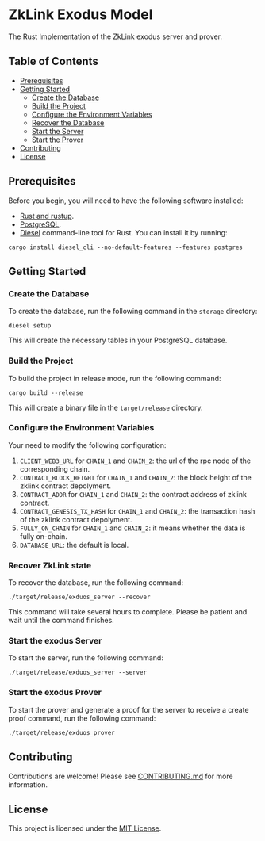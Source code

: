 # ZkLink Exodus Model

The Rust Implementation of the ZkLink exodus server and prover.

## Table of Contents

- [Prerequisites](#prerequisites)
- [Getting Started](#getting-started)
    - [Create the Database](#create-the-database)
    - [Build the Project](#build-the-project)
    - [Configure the Environment Variables](#configure-the-environment-variables)
    - [Recover the Database](#recover-ZkLink-state)
    - [Start the Server](#start-the-exodus-server)
    - [Start the Prover](#start-the-exodus-prover)
- [Contributing](#contributing)
- [License](#license)

## Prerequisites

Before you begin, you will need to have the following software installed:

- [Rust and rustup](https://www.rust-lang.org/tools/install).
- [PostgreSQL](https://www.postgresql.org/download/).
- [Diesel](http://diesel.rs/) command-line tool for Rust. You can install it by running:
```
cargo install diesel_cli --no-default-features --features postgres
```

## Getting Started

### Create the Database

To create the database, run the following command in the `storage` directory:
```
diesel setup
```
This will create the necessary tables in your PostgreSQL database.

### Build the Project

To build the project in release mode, run the following command:
```
cargo build --release
```
This will create a binary file in the `target/release` directory.

### Configure the Environment Variables
Your need to modify the following configuration:

1. `CLIENT_WEB3_URL` for `CHAIN_1` and `CHAIN_2`: the url of the rpc node of the corresponding chain.
2. `CONTRACT_BLOCK_HEIGHT` for `CHAIN_1` and `CHAIN_2`: the block height of the zklink contract depolyment.
3. `CONTRACT_ADDR` for `CHAIN_1` and `CHAIN_2`: the contract address of zklink contract.
4. `CONTRACT_GENESIS_TX_HASH` for `CHAIN_1` and `CHAIN_2`: the transaction hash of the zklink contract depolyment.
5. `FULLY_ON_CHAIN` for `CHAIN_1` and `CHAIN_2`: it means whether the data is fully on-chain.
6. `DATABASE_URL`: the default is local.

### Recover ZkLink state
To recover the database, run the following command:
```
./target/release/exduos_server --recover
```
This command will take several hours to complete. Please be patient and wait until the command finishes.

### Start the exodus Server
To start the server, run the following command:
```
./target/release/exduos_server --server
```

### Start the exodus Prover
To start the prover and generate a proof for the server to receive a create proof command, run the following command:
```
./target/release/exduos_prover
```

## Contributing
Contributions are welcome! Please see [CONTRIBUTING.md](CONTRIBUTING.md) for more information.

## License
This project is licensed under the [MIT License](LICENSE).